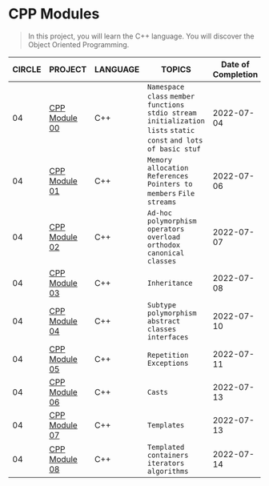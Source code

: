 # CPP Modules

> In this project, you will learn the C++ language. You will discover the Object Oriented Programming.

| CIRCLE | PROJECT                      | LANGUAGE | TOPICS                                                                                                                 |  Date of Completion |
| ------ | ---------------------------- | -------- | ---------------------------------------------------------------------------------------------------------------------- | ------------------ |
| 04     | [CPP Module 00](./module-00) | C++      | `Namespace` `class` `member functions` `stdio stream` `initialization lists` `static` `const` `and lots of basic stuf` |  2022-07-04  |
| 04     | [CPP Module 01](./module-01) | C++      | `Memory allocation` `References` `Pointers to members` `File streams`                                                  |  2022-07-06  |
| 04     | [CPP Module 02](./module-02) | C++      | `Ad-hoc polymorphism` `operators overload` `orthodox canonical classes`                                                |  2022-07-07  |
| 04     | [CPP Module 03](./module-03) | C++      | `Inheritance`                                                                                                          |  2022-07-08  |
| 04     | [CPP Module 04](./module-04) | C++      | `Subtype polymorphism` `abstract classes` `interfaces`                                                                 |  2022-07-10  |
| 04     | [CPP Module 05](./module-05) | C++      | `Repetition` `Exceptions`                                                                                              |  2022-07-11  |
| 04     | [CPP Module 06](./module-06) | C++      | `Casts`                                                                                                                |  2022-07-13  |
| 04     | [CPP Module 07](./module-07) | C++      | `Templates`                                                                                                            |  2022-07-13  |
| 04     | [CPP Module 08](./module-08) | C++      | `Templated containers` `iterators` `algorithms`                                                                        |  2022-07-14  |
